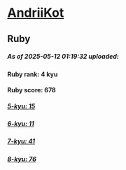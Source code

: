 # [AndriiKot](https://www.codewars.com/users/AndriiKot) 
## Ruby

##### As of 2025-05-12 01:19:32 uploaded:

#### Ruby rank: 4 kyu

#### Ruby score: 678

##### [5-kyu: 15](https://github.com/AndriiKot/Ruby__CodeWars/tree/main/kyu-5)

##### [6-kyu: 11](https://github.com/AndriiKot/Ruby__CodeWars/tree/main/kyu-6)

##### [7-kyu: 41](https://github.com/AndriiKot/Ruby__CodeWars/tree/main/kyu-7)

##### [8-kyu: 76](https://github.com/AndriiKot/Ruby__CodeWars/tree/main/kyu-8)


